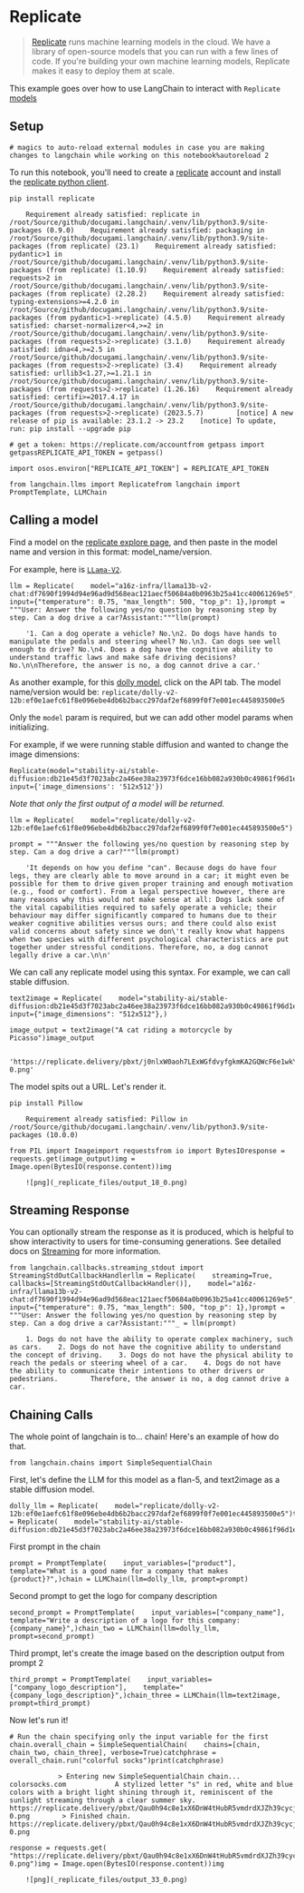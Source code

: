 Replicate
=========

> [Replicate](https://replicate.com/blog/machine-learning-needs-better-tools) runs machine learning models in the cloud. We have a library of open-source models that you can run with a few lines of code. If you're building your own machine learning models, Replicate makes it easy to deploy them at scale.

This example goes over how to use LangChain to interact with `Replicate` [models](https://replicate.com/explore)

Setup[​](#setup "Direct link to Setup")
---------------------------------------

    # magics to auto-reload external modules in case you are making changes to langchain while working on this notebook%autoreload 2

To run this notebook, you'll need to create a [replicate](https://replicate.com) account and install the [replicate python client](https://github.com/replicate/replicate-python).

    pip install replicate

        Requirement already satisfied: replicate in /root/Source/github/docugami.langchain/.venv/lib/python3.9/site-packages (0.9.0)    Requirement already satisfied: packaging in /root/Source/github/docugami.langchain/.venv/lib/python3.9/site-packages (from replicate) (23.1)    Requirement already satisfied: pydantic>1 in /root/Source/github/docugami.langchain/.venv/lib/python3.9/site-packages (from replicate) (1.10.9)    Requirement already satisfied: requests>2 in /root/Source/github/docugami.langchain/.venv/lib/python3.9/site-packages (from replicate) (2.28.2)    Requirement already satisfied: typing-extensions>=4.2.0 in /root/Source/github/docugami.langchain/.venv/lib/python3.9/site-packages (from pydantic>1->replicate) (4.5.0)    Requirement already satisfied: charset-normalizer<4,>=2 in /root/Source/github/docugami.langchain/.venv/lib/python3.9/site-packages (from requests>2->replicate) (3.1.0)    Requirement already satisfied: idna<4,>=2.5 in /root/Source/github/docugami.langchain/.venv/lib/python3.9/site-packages (from requests>2->replicate) (3.4)    Requirement already satisfied: urllib3<1.27,>=1.21.1 in /root/Source/github/docugami.langchain/.venv/lib/python3.9/site-packages (from requests>2->replicate) (1.26.16)    Requirement already satisfied: certifi>=2017.4.17 in /root/Source/github/docugami.langchain/.venv/lib/python3.9/site-packages (from requests>2->replicate) (2023.5.7)        [notice] A new release of pip is available: 23.1.2 -> 23.2    [notice] To update, run: pip install --upgrade pip

    # get a token: https://replicate.com/accountfrom getpass import getpassREPLICATE_API_TOKEN = getpass()

    import osos.environ["REPLICATE_API_TOKEN"] = REPLICATE_API_TOKEN

    from langchain.llms import Replicatefrom langchain import PromptTemplate, LLMChain

Calling a model[​](#calling-a-model "Direct link to Calling a model")
---------------------------------------------------------------------

Find a model on the [replicate explore page](https://replicate.com/explore), and then paste in the model name and version in this format: model\_name/version.

For example, here is [`LLama-V2`](https://replicate.com/a16z-infra/llama13b-v2-chat).

    llm = Replicate(    model="a16z-infra/llama13b-v2-chat:df7690f1994d94e96ad9d568eac121aecf50684a0b0963b25a41cc40061269e5",    input={"temperature": 0.75, "max_length": 500, "top_p": 1},)prompt = """User: Answer the following yes/no question by reasoning step by step. Can a dog drive a car?Assistant:"""llm(prompt)

        '1. Can a dog operate a vehicle? No.\n2. Do dogs have hands to manipulate the pedals and steering wheel? No.\n3. Can dogs see well enough to drive? No.\n4. Does a dog have the cognitive ability to understand traffic laws and make safe driving decisions? No.\n\nTherefore, the answer is no, a dog cannot drive a car.'

As another example, for this [dolly model](https://replicate.com/replicate/dolly-v2-12b), click on the API tab. The model name/version would be: `replicate/dolly-v2-12b:ef0e1aefc61f8e096ebe4db6b2bacc297daf2ef6899f0f7e001ec445893500e5`

Only the `model` param is required, but we can add other model params when initializing.

For example, if we were running stable diffusion and wanted to change the image dimensions:

    Replicate(model="stability-ai/stable-diffusion:db21e45d3f7023abc2a46ee38a23973f6dce16bb082a930b0c49861f96d1e5bf", input={'image_dimensions': '512x512'})

_Note that only the first output of a model will be returned._

    llm = Replicate(    model="replicate/dolly-v2-12b:ef0e1aefc61f8e096ebe4db6b2bacc297daf2ef6899f0f7e001ec445893500e5")

    prompt = """Answer the following yes/no question by reasoning step by step. Can a dog drive a car?"""llm(prompt)

        'It depends on how you define "can". Because dogs do have four legs, they are clearly able to move around in a car; it might even be possible for them to drive given proper training and enough motivation (e.g., food or comfort). From a legal perspective however, there are many reasons why this would not make sense at all: Dogs lack some of the vital capabilities required to safely operate a vehicle; their behaviour may differ significantly compared to humans due to their weaker cognitive abilities versus ours; and there could also exist valid concerns about safety since we don\'t really know what happens when two species with different psychological characteristics are put together under stressful conditions. Therefore, no, a dog cannot legally drive a car.\n\n'

We can call any replicate model using this syntax. For example, we can call stable diffusion.

    text2image = Replicate(    model="stability-ai/stable-diffusion:db21e45d3f7023abc2a46ee38a23973f6dce16bb082a930b0c49861f96d1e5bf",    input={"image_dimensions": "512x512"},)

    image_output = text2image("A cat riding a motorcycle by Picasso")image_output

        'https://replicate.delivery/pbxt/j0nlxW0aoh7LExWGfdvyfgkmKA2GQWcF6e1wkYNWfoSakkHFB/out-0.png'

The model spits out a URL. Let's render it.

    pip install Pillow

        Requirement already satisfied: Pillow in /root/Source/github/docugami.langchain/.venv/lib/python3.9/site-packages (10.0.0)

    from PIL import Imageimport requestsfrom io import BytesIOresponse = requests.get(image_output)img = Image.open(BytesIO(response.content))img

        ![png](_replicate_files/output_18_0.png)    

Streaming Response[​](#streaming-response "Direct link to Streaming Response")
------------------------------------------------------------------------------

You can optionally stream the response as it is produced, which is helpful to show interactivity to users for time-consuming generations. See detailed docs on [Streaming](https://python.langchain.com/docs/modules/model_io/models/llms/how_to/streaming_llm) for more information.

    from langchain.callbacks.streaming_stdout import StreamingStdOutCallbackHandlerllm = Replicate(    streaming=True,    callbacks=[StreamingStdOutCallbackHandler()],    model="a16z-infra/llama13b-v2-chat:df7690f1994d94e96ad9d568eac121aecf50684a0b0963b25a41cc40061269e5",    input={"temperature": 0.75, "max_length": 500, "top_p": 1},)prompt = """User: Answer the following yes/no question by reasoning step by step. Can a dog drive a car?Assistant:"""_ = llm(prompt)

        1. Dogs do not have the ability to operate complex machinery, such as cars.    2. Dogs do not have the cognitive ability to understand the concept of driving.    3. Dogs do not have the physical ability to reach the pedals or steering wheel of a car.    4. Dogs do not have the ability to communicate their intentions to other drivers or pedestrians.        Therefore, the answer is no, a dog cannot drive a car.

Chaining Calls[​](#chaining-calls "Direct link to Chaining Calls")
------------------------------------------------------------------

The whole point of langchain is to... chain! Here's an example of how do that.

    from langchain.chains import SimpleSequentialChain

First, let's define the LLM for this model as a flan-5, and text2image as a stable diffusion model.

    dolly_llm = Replicate(    model="replicate/dolly-v2-12b:ef0e1aefc61f8e096ebe4db6b2bacc297daf2ef6899f0f7e001ec445893500e5")text2image = Replicate(    model="stability-ai/stable-diffusion:db21e45d3f7023abc2a46ee38a23973f6dce16bb082a930b0c49861f96d1e5bf")

First prompt in the chain

    prompt = PromptTemplate(    input_variables=["product"],    template="What is a good name for a company that makes {product}?",)chain = LLMChain(llm=dolly_llm, prompt=prompt)

Second prompt to get the logo for company description

    second_prompt = PromptTemplate(    input_variables=["company_name"],    template="Write a description of a logo for this company: {company_name}",)chain_two = LLMChain(llm=dolly_llm, prompt=second_prompt)

Third prompt, let's create the image based on the description output from prompt 2

    third_prompt = PromptTemplate(    input_variables=["company_logo_description"],    template="{company_logo_description}",)chain_three = LLMChain(llm=text2image, prompt=third_prompt)

Now let's run it!

    # Run the chain specifying only the input variable for the first chain.overall_chain = SimpleSequentialChain(    chains=[chain, chain_two, chain_three], verbose=True)catchphrase = overall_chain.run("colorful socks")print(catchphrase)

                > Entering new SimpleSequentialChain chain...     colorsocks.com            A stylized letter "s" in red, white and blue colors with a bright light shining through it, reminiscent of the sunlight streaming through a clear summer sky.                https://replicate.delivery/pbxt/Qau0h94c8e1xX6DnW4tHubR5vmdrdXJZh39cycjrjb3Wf3RRA/out-0.png        > Finished chain.    https://replicate.delivery/pbxt/Qau0h94c8e1xX6DnW4tHubR5vmdrdXJZh39cycjrjb3Wf3RRA/out-0.png

    response = requests.get(    "https://replicate.delivery/pbxt/Qau0h94c8e1xX6DnW4tHubR5vmdrdXJZh39cycjrjb3Wf3RRA/out-0.png")img = Image.open(BytesIO(response.content))img

        ![png](_replicate_files/output_33_0.png)
